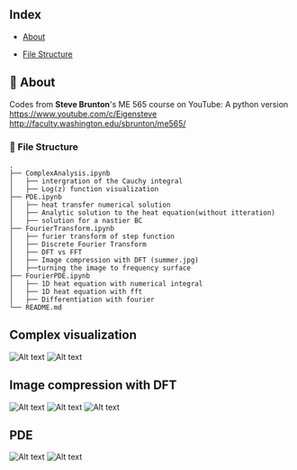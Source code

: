 ## Index

- [About](#beginner-about)

- [File Structure](#file_folder-file-structure)

##  :beginner: About
Codes from <b>Steve Brunton</b>'s ME 565 course on YouTube: A python version</br>
https://www.youtube.com/c/Eigensteve</br>
http://faculty.washington.edu/sbrunton/me565/</br>

###  :file_folder: File Structure

```
.
├── ComplexAnalysis.ipynb
│   ├── intergration of the Cauchy integral
│   ├── Log(z) function visualization
├── PDE.ipynb
│   ├── heat transfer numerical solution
│   ├── Analytic solution to the heat equation(without itteration)
│   ├── solution for a nastier BC
├── FourierTransform.ipynb
│   ├── furier transform of step function
│   ├── Discrete Fourier Transform
│   ├── DFT vs FFT
│   ├── Image compression with DFT (summer.jpg)
│   ├──turning the image to frequency surface
├── FourierPDE.ipynb
│   ├── 1D heat equation with numerical integral
│   ├── 1D heat equation with fft
│   ├── Differentiation with fourier
└── README.md
```
## Complex visualization
![Alt text](https://github.com/shahin1009/ME565/blob/master/pictures/output.png "Complex")
![Alt text](https://github.com/shahin1009/ME565/blob/master/pictures/logz.png "logz")

## Image compression with DFT
![Alt text](https://github.com/shahin1009/ME565/blob/master/pictures/summer.jpg "fft pic1")
![Alt text](https://github.com/shahin1009/ME565/blob/master/pictures/pic-freq.png "fft pic2")
![Alt text](https://github.com/shahin1009/ME565/blob/master/pictures/pic-compressed.png "fft pic3")

## PDE
![Alt text](https://github.com/shahin1009/ME565/blob/master/pictures/1d-heat-fft.png "1d-heat-fft")
![Alt text](https://github.com/shahin1009/ME565/blob/master/pictures/heatpde.png "2d-heat-fft")
